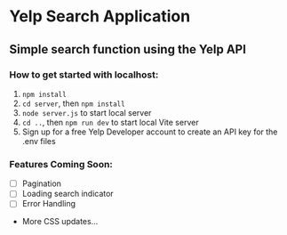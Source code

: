 # Yelp Search Application

## Simple search function using the Yelp API

### How to get started with localhost:
1. `npm install`
2. `cd server`, then `npm install`
3. `node server.js` to start local server
4. `cd ..`, then `npm run dev` to start local Vite server
5. Sign up for a free Yelp Developer account to create an API key for the .env files

### Features Coming Soon:
- [ ] Pagination
- [ ] Loading search indicator
- [ ] Error Handling
- More CSS updates...